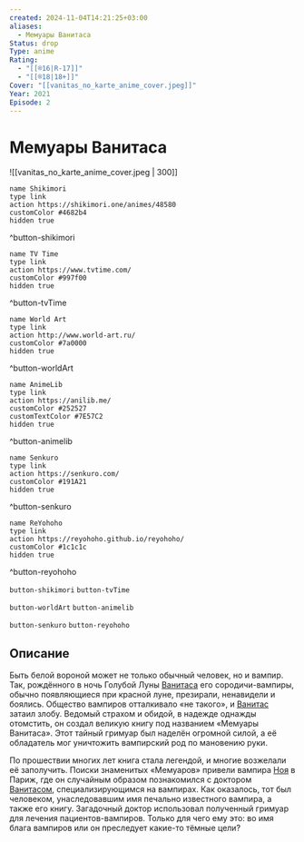 ```yaml
---
created: 2024-11-04T14:21:25+03:00
aliases:
  - Мемуары Ванитаса
Status: drop
Type: anime
Rating:
  - "[[®️16|R-17]]"
  - "[[®️18|18+]]"
Cover: "[[vanitas_no_karte_anime_cover.jpeg]]"
Year: 2021
Episode: 2
---
```


# Мемуары Ванитаса

![[vanitas_no_karte_anime_cover.jpeg | 300]]

```button
name Shikimori
type link
action https://shikimori.one/animes/48580
customColor #4682b4
hidden true
```
^button-shikimori

```button
name TV Time
type link
action https://www.tvtime.com/
customColor #997f00
hidden true
```
^button-tvTime

```button
name World Art
type link
action http://www.world-art.ru/
customColor #7a0000
hidden true
```
^button-worldArt

```button
name AnimeLib
type link
action https://anilib.me/
customColor #252527
customTextColor #7E57C2
hidden true
```
^button-animelib

```button
name Senkuro
type link
action https://senkuro.com/
customColor #191A21
hidden true
```
^button-senkuro

```button
name ReYohoho
type link
action https://reyohoho.github.io/reyohoho/
customColor #1c1c1c
hidden true
```
^button-reyohoho

`button-shikimori` `button-tvTime`

`button-worldArt` `button-animelib`

`button-senkuro` `button-reyohoho`

## Описание

Быть белой вороной может не только обычный человек, но и вампир. Так, рождённого в ночь Голубой Луны [Ванитаса](https://shikimori.one/characters/138391-vampire-of-the-blue-moon) его сородичи-вампиры, обычно появляющиеся при красной луне, презирали, ненавидели и боялись. Общество вампиров отталкивало «не такого», и [Ванитас](https://shikimori.one/characters/138391-vampire-of-the-blue-moon) затаил злобу. Ведомый страхом и обидой, в надежде однажды отомстить, он создал великую книгу под названием «Мемуары Ванитаса». Этот тайный гримуар был наделён огромной силой, а её обладатель мог уничтожить вампирский род по мановению руки.
  
По прошествии многих лет книга стала легендой, и многие возжелали её заполучить. Поиски знаменитых «Мемуаров» привели вампира [Ноя](https://shikimori.one/characters/136692-no-archiviste) в Париж, где он случайным образом познакомился с доктором [Ванитасом](https://shikimori.one/characters/136691-vanitas), специализирующимся на вампирах. Как оказалось, тот был человеком, унаследовавшим имя печально известного вампира, а также его книгу. Загадочный доктор использовал полученный гримуар для лечения пациентов-вампиров. Только для чего ему это: во имя блага вампиров или он преследует какие-то тёмные цели?
